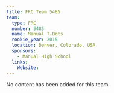 ```yaml
---
title: FRC Team 5485
team:
  type: FRC
  number: 5485
  name: Manual T-Bots
  rookie_year: 2015
  location: Denver, Colorado, USA
  sponsors:
    - Manual High School
  links:
    Website: 
---
```

No content has been added for this team